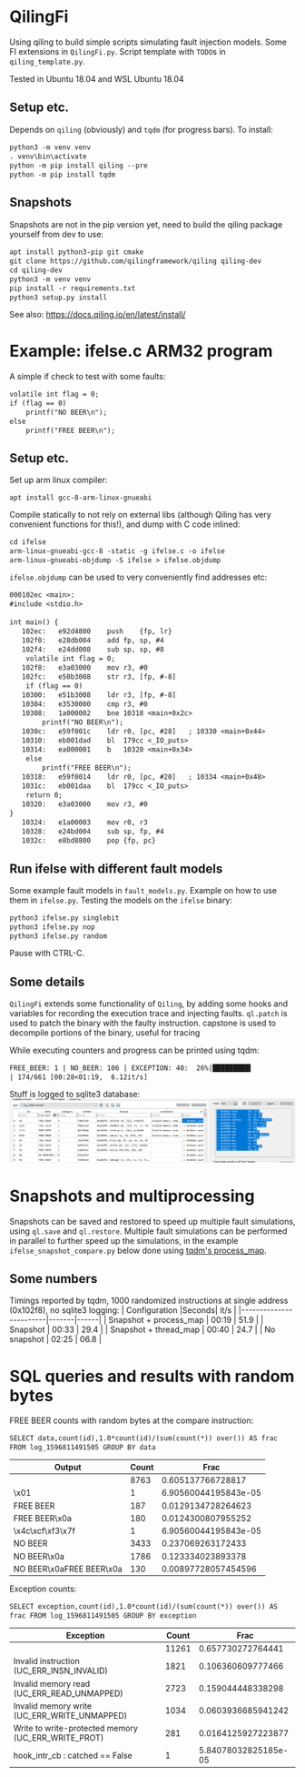 # QilingFi

Using qiling to build simple scripts simulating fault injection models. 
Some FI extensions in `QilingFi.py`.
Script template with `TODO`s in `qiling_template.py`.

Tested in Ubuntu 18.04 and WSL Ubuntu 18.04

## Setup etc.

Depends on `qiling` (obviously) and `tqdm` (for progress bars). To install:
```
python3 -m venv venv
. venv\bin\activate
python -m pip install qiling --pre
python -m pip install tqdm
```

## Snapshots

Snapshots are not in the pip version yet, need to build the qiling package yourself from dev to use:
```
apt install python3-pip git cmake
git clone https://github.com/qilingframework/qiling qiling-dev
cd qiling-dev
python3 -m venv venv 
pip install -r requirements.txt
python3 setup.py install 
```

See also: https://docs.qiling.io/en/latest/install/

# Example: ifelse.c ARM32 program

A simple if check to test with some faults:

```
volatile int flag = 0;
if (flag == 0)
	printf("NO BEER\n");
else
	printf("FREE BEER\n");
```

## Setup etc.

Set up arm linux compiler:
```
apt install gcc-8-arm-linux-gnueabi
```

Compile statically to not rely on external libs (although Qiling has very convenient functions for this!), and dump with C code inlined:
```
cd ifelse
arm-linux-gnueabi-gcc-8 -static -g ifelse.c -o ifelse
arm-linux-gnueabi-objdump -S ifelse > ifelse.objdump
```

`ifelse.objdump` can be used to very conveniently find addresses etc:
```
000102ec <main>:
#include <stdio.h>

int main() {
   102ec:	e92d4800 	push	{fp, lr}
   102f0:	e28db004 	add	fp, sp, #4
   102f4:	e24dd008 	sub	sp, sp, #8
	volatile int flag = 0;
   102f8:	e3a03000 	mov	r3, #0
   102fc:	e50b3008 	str	r3, [fp, #-8]
	if (flag == 0)
   10300:	e51b3008 	ldr	r3, [fp, #-8]
   10304:	e3530000 	cmp	r3, #0
   10308:	1a000002 	bne	10318 <main+0x2c>
		printf("NO BEER\n");
   1030c:	e59f001c 	ldr	r0, [pc, #28]	; 10330 <main+0x44>
   10310:	eb001dad 	bl	179cc <_IO_puts>
   10314:	ea000001 	b	10320 <main+0x34>
	else
		printf("FREE BEER\n");
   10318:	e59f0014 	ldr	r0, [pc, #20]	; 10334 <main+0x48>
   1031c:	eb001daa 	bl	179cc <_IO_puts>
	return 0;
   10320:	e3a03000 	mov	r3, #0
}
   10324:	e1a00003 	mov	r0, r3
   10328:	e24bd004 	sub	sp, fp, #4
   1032c:	e8bd8800 	pop	{fp, pc}
```

## Run ifelse with different fault models

Some example fault models in `fault_models.py`.
Example on how to use them in `ifelse.py`.
Testing the models on the `ifelse` binary:

```
python3 ifelse.py singlebit
python3 ifelse.py nop
python3 ifelse.py random
```

Pause with CTRL-C.

## Some details
`QilingFi` extends some functionality of `Qiling`, by adding some hooks and variables for recording the execution trace and injecting faults. `ql.patch` is used to patch the binary with the faulty instruction. capstone is used to decompile portions of the binary, useful for tracing

While executing counters and progress can be printed using tqdm:
```
FREE_BEER: 1 | NO_BEER: 106 | EXCEPTION: 40:  26%|█████████▍                          | 174/661 [00:28<01:19,  6.12it/s]
```

Stuff is logged to sqlite3 database:
![database.png](database.png)

# Snapshots and multiprocessing
Snapshots can be saved and restored to speed up multiple fault simulations, using `ql.save` and `ql.restore`. Multiple fault simulations can be performed in parallel to further speed up the simulations, in the example `ifelse_snapshot_compare.py` below done using [tqdm's process_map](https://tqdm.github.io/docs/contrib.concurrent/).

## Some numbers
Timings reported by tqdm, 1000 randomized instructions at single address (0x102f8), no sqlite3 logging:
| Configuration          |Seconds| it/s |
|------------------------|-------|------|
| Snapshot + process_map | 00:19 | 51.9 |
| Snapshot               | 00:33 | 29.4 |
| Snapshot + thread_map  | 00:40 | 24.7 |
| No snapshot            | 02:25 | 06.8 |

<!-- 
# Annotated objdump

Script to parse sqlite db and add notes to the objdump (set the right TABLE_NAME manually):
```
python annotate_objdump.py
```

Example outputs added to repo, see also screenshot below:
![free_beer_flip.png](free_beer_flip.png)

 -->

# SQL queries and results with random bytes

FREE BEER counts with random bytes at the compare instruction:
```
SELECT data,count(id),1.0*count(id)/(sum(count(*)) over()) AS frac FROM log_1596811491505 GROUP BY data
```
|  Output                  | Count |  Frac                 |
|--------------------------|-------|-----------------------|
|                          | 8763  | 0.605137766728817     |
|\x01                      | 1     | 6.90560044195843e-05  |
|FREE BEER                 | 187   | 0.0129134728264623    |
|FREE BEER\x0a             | 180   | 0.0124300807955252    |
|\x4c\xcf\xf3\x7f          | 1     | 6.90560044195843e-05  |
|NO BEER                   | 3433  | 0.237069263172433     |
|NO BEER\x0a               | 1786  | 0.123334023893378     |
|NO BEER\x0aFREE BEER\x0a  | 130   | 0.00897728057454596   |

Exception counts:
```
SELECT exception,count(id),1.0*count(id)/(sum(count(*)) over()) AS frac FROM log_1596811491505 GROUP BY exception
```
|  Exception                                          |  Count |  Frac                 |
|-----------------------------------------------------|--------|-----------------------|
| 	                                                  |  11261 | 0.657730272764441     |
| Invalid instruction (UC_ERR_INSN_INVALID)           |  1821  | 0.106360609777466     |
| Invalid memory read (UC_ERR_READ_UNMAPPED)          |  2723  | 0.159044448338298     |
| Invalid memory write (UC_ERR_WRITE_UNMAPPED)        |  1034  | 0.0603936685941242    |
| Write to write-protected memory (UC_ERR_WRITE_PROT) |  281   | 0.0164125927223877    |
|  hook_intr_cb : catched == False                    |  1     | 5.84078032825185e-05  |


